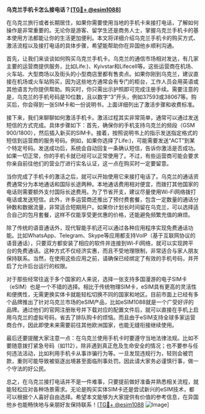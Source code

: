 **乌克兰手机卡怎么接电话？[[TG💪+ @esim1088](https://t.me/s/esim1088)]**

在乌克兰旅行或者长期居住，如果你需要使用当地的手机卡来接打电话，了解如何操作是非常重要的。无论你是游客、留学生还是商务人士，掌握乌克兰手机卡的基本使用方法都能让你的生活更加便利。本文将详细介绍乌克兰手机卡的购买方式、激活流程以及接打电话的具体步骤，希望能帮助你在异国他乡顺利沟通。

首先，让我们来谈谈如何购买乌克兰手机卡。乌克兰的通信市场相对发达，有几家主要的运营商提供服务，比如Life:)、Kyivstar和Lifecell等。这些运营商在机场、火车站、大型商场以及街头的小型商店里都有售卖点。如果你刚到乌克兰，建议直接在机场或火车站购买，因为这些地方通常会有专门的柜台，工作人员会用英语或其他语言为你提供帮助。购买时，你只需出示护照即可完成注册手续。需要注意的是，乌克兰的手机号码是10位数，且以数字“3”开头，例如37593或38067等。购买后，你会得到一张SIM卡和一份说明书，上面详细列出了激活步骤和收费标准。

接下来，我们来聊聊如何激活手机卡。激活过程其实非常简单，通常可以通过发送短信的方式完成。具体步骤如下：首先，确保你的手机支持乌克兰的频段（GSM 900/1800），然后插入新买的SIM卡。接着，按照说明书上的指示发送指定格式的短信到运营商的服务号码。例如，如果你选择了Life:)，可能需要发送“ACT”到某个特定号码。发送成功后，系统会自动回复一条确认短信，告诉你激活是否成功。如果一切正常，你的手机卡就已经可以正常使用了。不过，有些运营商可能会要求你亲自前往他们的营业厅进行实名认证，这一点在购买时一定要留意。

当你完成了手机卡的激活之后，就可以开始使用它来接打电话了。乌克兰的通话资费通常分为本地通话和国际长途两种。本地通话费用相对便宜，而拨打其他国家的电话则需要额外支付国际长途费用。为了节省开支，建议尽量使用Wi-Fi网络拨打电话或发送短信。此外，许多运营商还推出了预付费套餐，包含一定数量的通话分钟数和数据流量，非常适合短期用户。如果你计划长时间留在乌克兰，可以选择适合自己的包月套餐，这样不仅能享受更优惠的价格，还能避免频繁充值的麻烦。

除了传统的语音通话外，现代智能手机还可以通过各种应用程序实现免费通话功能。比如WhatsApp、Telegram、Skype等应用都支持VoIP（基于互联网协议的语音通话），只要双方都安装了相应的软件并连接到Wi-Fi网络，就可以实现跨平台的免费通话。这种方式不仅经济实惠，而且不受地理限制，非常适合与家人朋友保持联系。当然，在使用这些应用之前，请确保已经绑定了有效的手机号码，并开启了允许后台运行的权限。

对于那些经常往返于多个国家的人来说，选择一张支持多国漫游的电子SIM卡（eSIM）也是一个不错的选择。相比于传统物理SIM卡，eSIM具有更高的灵活性和便携性，无需更换实体卡就能轻松切换不同的国家和地区。目前市面上已经有多个品牌推出了针对乌克兰市场的eSIM产品，比如eSIM1088就是一个广受好评的品牌。通过他们的官网注册账号并下载对应的配置文件后，就可以直接在手机上启用乌克兰的虚拟号码，省去了排队购卡的烦恼。而且由于eSIM支持全球多家运营商合作，因此即使未来需要前往其他欧洲国家，也能无缝衔接继续使用。

最后还要提醒大家注意一点：在乌克兰使用手机卡时要遵守当地法律法规。比如不要随意拨打紧急号码（如112），除非遇到真正危及生命安全的情况；也不要参与任何违法活动，比如利用手机卡从事诈骗行为等。一旦发现违规行为，轻则会被罚款，重则可能导致被驱逐出境甚至面临刑事处罚。因此请大家务必谨慎行事，做一个守法的好公民。

总之，在乌克兰接打电话并不是一件难事，只要提前做好准备并熟悉相关流程，就能轻松应对各种场景需求。无论是购买实体SIM卡还是尝试新兴的eSIM技术，都可以根据个人喜好自由选择。希望本文能够为大家提供有价值的参考信息，在异国他乡也能畅快地与亲朋好友保持联系！[[TG💪+ @esim1088](https://t.me/s/esim1088) ![Image](https://i.postimg.cc/4NQfJmqS/Snipaste-2025-05-13-00-14-12.png)]